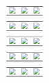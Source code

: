 <table><tr>
<td><img src="out\butterfly_100000_0_trails.gif" 		border=0></td>
<td><img src="out\butterfly_100000_background_0.gif"	border=0></td>
<td><img src="out\butterfly_100000_foreground_0.gif"	border=0></td>    
</tr></table>





<table><tr>
<td><img src="out\hike_100000_0_trails.gif" 		border=0></td>
<td><img src="out\hike_100000_background_0.gif"	border=0></td>
<td><img src="out\hike_100000_foreground_0.gif"	border=0></td>    
</tr></table>





<table><tr>
<td><img src="out\horsejump-low_100000_0_trails.gif" 	 border=0></td>
<td><img src="out\horsejump-low_100000_background_0.gif"	border=0></td>
<td><img src="out\horsejump-low_100000_foreground_0.gif"	border=0></td>    
</tr></table>





<table><tr>
<td><img src="out\kangaroo_100000_0_trails.gif" 	 border=0></td>
<td><img src="out\kangaroo_100000_background_0.gif"	border=0></td>
<td><img src="out\kangaroo_100000_foreground_0.gif"	border=0></td>    
</tr></table>





<table><tr>
<td><img src="out\lab-coat_100000_0_trails.gif" 	 border=0></td>
<td><img src="out\lab-coat_100000_background_0.gif"	border=0></td>
<td><img src="out\lab-coat_100000_foreground_0.gif"	border=0></td>    
</tr></table>

